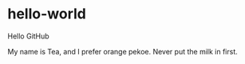 # hello-world
Hello GitHub

My name is Tea, and I prefer orange pekoe.
Never put the milk in first.
